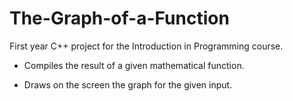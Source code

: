 # The-Graph-of-a-Function
First year C++ project for the Introduction in Programming course.

- Compiles the result of a given mathematical function.

- Draws on the screen the graph for the given input.
